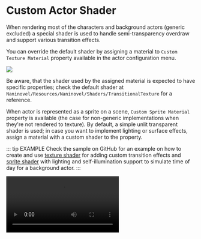 # Custom Actor Shader

When rendering most of the characters and background actors (generic excluded) a special shader is used to handle semi-transparency overdraw and support various transition effects.

You can override the default shader by assigning a material to `Custom Texture Material` property available in the actor configuration menu.

![](https://i.gyazo.com/8b6c06d2a7ed276f17cb25ecf7bcc4b0.png)

Be aware, that the shader used by the assigned material is expected to have specific properties; check the default shader at `Naninovel/Resources/Naninovel/Shaders/TransitionalTexture` for a reference.

When actor is represented as a sprite on a scene, `Custom Sprite Material` property is available (the case for non-generic implementations when they're not rendered to texture). By default, a simple unlit transparent shader is used; in case you want to implement lighting or surface effects, assign a material with a custom shader to the property.

::: tip EXAMPLE
Check the sample on GitHub for an example on how to create and use [texture shader](https://github.com/naninovel/samples/blob/main/unity/shader/Assets/Shaders/CustomTexture.shader) for adding custom transition effects and [sprite shader](https://github.com/naninovel/samples/blob/main/unity/shader/Assets/Shaders/CustomSprite.shader) with lighting and self-illumination support to simulate time of day for a background actor.
:::

![](https://i.gyazo.com/a9d7fb29d5e076245ac515d673cc155e.mp4)

